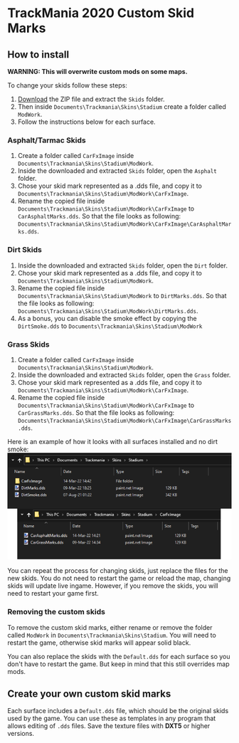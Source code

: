 # TrackMania 2020 Custom Skid Marks

## How to install
**WARNING: This will overwrite custom mods on some maps.**

To change your skids follow these steps:
1. [Download](https://github.com/snixtho/tm2020-skids/releases/latest/download/Skids.zip) the ZIP file and extract the `Skids` folder.
2. Then inside `Documents\Trackmania\Skins\Stadium` create a folder called `ModWork`.
3. Follow the instructions below for each surface.

### Asphalt/Tarmac Skids
1. Create a folder called `CarFxImage` inside `Documents\Trackmania\Skins\Stadium\ModWork`.
2. Inside the downloaded and extracted `Skids` folder, open the `Asphalt` folder.
3. Chose your skid mark represented as a .dds file, and copy it to `Documents\Trackmania\Skins\Stadium\ModWork\CarFxImage`.
4. Rename the copied file inside `Documents\Trackmania\Skins\Stadium\ModWork\CarFxImage` to `CarAsphaltMarks.dds`. So that the file looks as following: `Documents\Trackmania\Skins\Stadium\ModWork\CarFxImage\CarAsphaltMarks.dds`.

### Dirt Skids
1. Inside the downloaded and extracted `Skids` folder, open the `Dirt` folder.
2. Chose your skid mark represented as a .dds file, and copy it to `Documents\Trackmania\Skins\Stadium\ModWork`.
3. Rename the copied file inside `Documents\Trackmania\Skins\Stadium\ModWork` to `DirtMarks.dds`. So that the file looks as following: `Documents\Trackmania\Skins\Stadium\ModWork\DirtMarks.dds`.
4. As a bonus, you can disable the smoke effect by copying the `DirtSmoke.dds` to `Documents\Trackmania\Skins\Stadium\ModWork`

### Grass Skids
1. Create a folder called `CarFxImage` inside `Documents\Trackmania\Skins\Stadium\ModWork`.
2. Inside the downloaded and extracted `Skids` folder, open the `Grass` folder.
3. Chose your skid mark represented as a .dds file, and copy it to `Documents\Trackmania\Skins\Stadium\ModWork\CarFxImage`.
4. Rename the copied file inside `Documents\Trackmania\Skins\Stadium\ModWork\CarFxImage` to `CarGrassMarks.dds`. So that the file looks as following: `Documents\Trackmania\Skins\Stadium\ModWork\CarFxImage\CarGrassMarks.dds`.

Here is an example of how it looks with all surfaces installed and no dirt smoke:
![](Images/modwork_example.png)

You can repeat the process for changing skids, just replace the files for the new skids. You do not need to restart the game or reload the map, changing skids will update live ingame. However, if you remove the skids, you will need to restart your game first.

### Removing the custom skids
To remove the custom skid marks, either rename or remove the folder called `ModWork` in `Documents\Trackmania\Skins\Stadium`. You will need to restart the game, otherwise skid marks will appear solid black.

You can also replace the skids with the `Default.dds` for each surface so you don't have to restart the game. But keep in mind that this still overrides map mods.

## Create your own custom skid marks
Each surface includes a `Default.dds` file, which should be the original skids used by the game. You can use these as templates in any program that allows editing of `.dds` files. Save the texture files with **DXT5** or higher versions.
